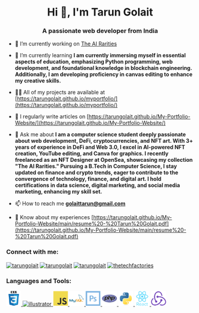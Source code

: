 <h1 align="center">Hi 👋, I'm Tarun Golait</h1>
<h3 align="center">A passionate web developer from India</h3>

- 🔭 I’m currently working on [The AI Rarities](https://opensea.io/collection/the-ai-rarities)

- 🌱 I’m currently learning **I am currently immersing myself in essential aspects of education, emphasizing Python programming, web development, and foundational knowledge in blockchain engineering. Additionally, I am developing proficiency in canvas editing to enhance my creative skills.**

- 👨‍💻 All of my projects are available at [https://tarungolait.github.io/myportfolio/](https://tarungolait.github.io/myportfolio/)

- 📝 I regularly write articles on [https://tarungolait.github.io/My-Portfolio-Website/](https://tarungolait.github.io/My-Portfolio-Website/)

- 💬 Ask me about **I am a computer science student deeply passionate about web development, DeFi, cryptocurrencies, and NFT art. With 3+ years of experience in DeFi and Web 3.0, I excel in AI-powered NFT creation, YouTube editing, and Canva for graphics. I recently freelanced as an NFT Designer at OpenSea, showcasing my collection "The AI Rarities." Pursuing a B.Tech in Computer Science, I stay updated on finance and crypto trends, eager to contribute to the convergence of technology, finance, and digital art. I hold certifications in data science, digital marketing, and social media marketing, enhancing my skill set.**

- 📫 How to reach me **golaittarun@gmail.com**

- 📄 Know about my experiences [https://tarungolait.github.io/My-Portfolio-Website/main/resume%20-%20Tarun%20Golait.pdf](https://tarungolait.github.io/My-Portfolio-Website/main/resume%20-%20Tarun%20Golait.pdf)

<h3 align="left">Connect with me:</h3>
<p align="left">
<a href="https://twitter.com/tarungolait" target="blank"><img align="center" src="https://raw.githubusercontent.com/rahuldkjain/github-profile-readme-generator/master/src/images/icons/Social/twitter.svg" alt="tarungolait" height="30" width="40" /></a>
<a href="www.linkedin.com/in/tarun-golait-36834a282" target="blank"><img align="center" src="https://raw.githubusercontent.com/rahuldkjain/github-profile-readme-generator/master/src/images/icons/Social/linked-in-alt.svg" alt="tarungolait" height="30" width="40" /></a>
<a href="https://instagram.com/tarungolait" target="blank"><img align="center" src="https://raw.githubusercontent.com/rahuldkjain/github-profile-readme-generator/master/src/images/icons/Social/instagram.svg" alt="tarungolait" height="30" width="40" /></a>
<a href="https://youtube.com/@thetechfactories?si=AhswIddThCJU1pRL" target="blank"><img align="center" src="https://raw.githubusercontent.com/rahuldkjain/github-profile-readme-generator/master/src/images/icons/Social/youtube.svg" alt="thetechfactories" height="30" width="40" /></a>
</p>

<h3 align="left">Languages and Tools:</h3>
<p align="left"> <a href="https://www.w3schools.com/css/" target="_blank" rel="noreferrer"> <img src="https://raw.githubusercontent.com/devicons/devicon/master/icons/css3/css3-original-wordmark.svg" alt="css3" width="40" height="40"/> </a> <a href="https://www.adobe.com/in/products/illustrator.html" target="_blank" rel="noreferrer"> <img src="https://www.vectorlogo.zone/logos/adobe_illustrator/adobe_illustrator-icon.svg" alt="illustrator" width="40" height="40"/> </a> <a href="https://developer.mozilla.org/en-US/docs/Web/JavaScript" target="_blank" rel="noreferrer"> <img src="https://raw.githubusercontent.com/devicons/devicon/master/icons/javascript/javascript-original.svg" alt="javascript" width="40" height="40"/> </a> <a href="https://www.mysql.com/" target="_blank" rel="noreferrer"> <img src="https://raw.githubusercontent.com/devicons/devicon/master/icons/mysql/mysql-original-wordmark.svg" alt="mysql" width="40" height="40"/> </a> <a href="https://www.photoshop.com/en" target="_blank" rel="noreferrer"> <img src="https://raw.githubusercontent.com/devicons/devicon/master/icons/photoshop/photoshop-line.svg" alt="photoshop" width="40" height="40"/> </a> <a href="https://www.php.net" target="_blank" rel="noreferrer"> <img src="https://raw.githubusercontent.com/devicons/devicon/master/icons/php/php-original.svg" alt="php" width="40" height="40"/> </a> <a href="https://www.python.org" target="_blank" rel="noreferrer"> <img src="https://raw.githubusercontent.com/devicons/devicon/master/icons/python/python-original.svg" alt="python" width="40" height="40"/> </a> <a href="https://reactjs.org/" target="_blank" rel="noreferrer"> <img src="https://raw.githubusercontent.com/devicons/devicon/master/icons/react/react-original-wordmark.svg" alt="react" width="40" height="40"/> </a> <a href="https://redux.js.org" target="_blank" rel="noreferrer"> <img src="https://raw.githubusercontent.com/devicons/devicon/master/icons/redux/redux-original.svg" alt="redux" width="40" height="40"/> </a> </p>
